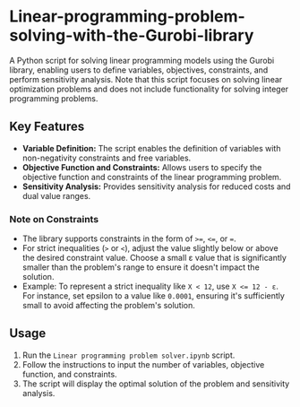 # Linear-programming-problem-solving-with-the-Gurobi-library
A Python script for solving linear programming models using the Gurobi library, enabling users to define variables, objectives, constraints, and perform sensitivity analysis. Note that this script focuses on solving linear optimization problems and does not include functionality for solving integer programming problems.


## Key Features

- **Variable Definition:** The script enables the definition of variables with non-negativity constraints and free variables.
- **Objective Function and Constraints:** Allows users to specify the objective function and constraints of the linear programming problem.
- **Sensitivity Analysis:** Provides sensitivity analysis for reduced costs and dual value ranges.

### Note on Constraints

- The library supports constraints in the form of `>=`, `<=`, or `=`.
- For strict inequalities (`>` or `<`), adjust the value slightly below or above the desired constraint value. Choose a small ε value that is significantly smaller than the problem's range to ensure it doesn't impact the solution.
- Example:
To represent a strict inequality like `X < 12`, use `X <= 12 - ε`. For instance, set epsilon to a value like `0.0001`, ensuring it's sufficiently small to avoid affecting the problem's solution.

## Usage

1. Run the `Linear programming problem solver.ipynb` script.
2. Follow the instructions to input the number of variables, objective function, and constraints.
3. The script will display the optimal solution of the problem and sensitivity analysis.
